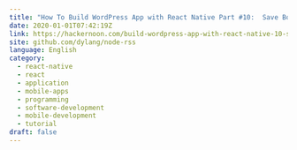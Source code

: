 ```yaml
---
title: "How To Build WordPress App with React Native Part #10:  Save Bookmark Feature"
date: 2020-01-01T07:42:19Z
link: https://hackernoon.com/build-wordpress-app-with-react-native-10-save-bookmark-vb26t32hn?source=rss&utm_medium=RSS&utm_source=news.12bit.vn
site: github.com/dylang/node-rss
language: English
category:
  - react-native
  - react
  - application
  - mobile-apps
  - programming
  - software-development
  - mobile-development
  - tutorial
draft: false
---
```

